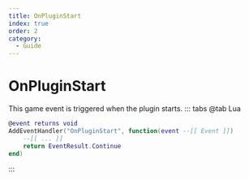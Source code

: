 ```yaml
---
title: OnPluginStart
index: true
order: 2
category:
  - Guide
---
```


# OnPluginStart
This game event is triggered when the plugin starts.
::: tabs
@tab Lua
```lua
@event returns void
AddEventHandler("OnPluginStart", function(event --[[ Event ]])
    --[[ ... ]]
    return EventResult.Continue
end)
```

:::